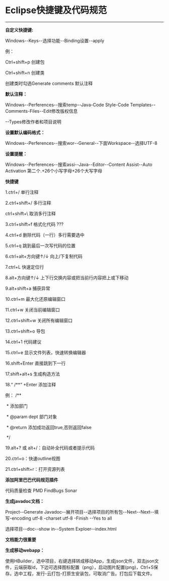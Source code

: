 # Eclipse快捷键及代码规范

------

**自定义快捷键:**

Windows--Keys--选择功能--Binding设置--apply

例：

Ctrl+shift+p  创建包

Ctrl+shift+n  创建类



创建类时勾选Generate comments 默认注释

**默认注释：**

Windows--Perferences--搜索temp--Java-Code Style-Code Templates--Comments-Files--Edit修改版权信息

--Types修改作者和项目说明



**设置默认编码格式：**

Windows--Perferences--搜索wor--General--下面Workspace--选择UTF-8



**设置提醒：**

Windows--Perferences--搜索assi--Java--Editor--Content Assist--Auto Activation 第二个.+26个小写字母+26个大写字母



**快捷键**

1.ctrl+/                       单行注释

2.ctrl+shift+/             多行注释 

   ctrl+shift+\             取消多行注释

3.ctrl+shift+f             格式化代码    ???

4.ctrl+d                      删除代码（一行）多行需要选中

5.ctrl+q                      跳到最后一次写代码的位置

6.ctrl+alt+方向键↑/↓  向上/下复制代码

7.ctrl+L                      快速定位行

8.alt+方向键↑/↓          上下行交换内容或把当前行内容把上或下移动

9.alt+shift+a              捕获异常     

10.ctrl+m                   最大化还原编辑窗口   

11.ctrl+w                   关闭当前编辑窗口

12.ctrl+shift+w          关闭所有编辑窗口

13.ctrl+shift+o          导包

14.ctrl+1                    代码建议

15.ctrl+e                    显示文件列表，快速转换编辑器

16.shift+Enter            直接跳到下一行

17.shift+alt+s            生成构造方法

18.“ /**“ +Enter     添加注释

例： /**

​         \* 添加部门

​         \* @param dept  部门对象

​         \* @return  添加成功返回true,否则返回false

​         */

19.alt+? 或 alt+/：自动补全代码或者提示代码

20.ctrl+o：快速outline视图

21.ctrl+shift+r：打开资源列表



**添加阿里巴巴代码规范插件**

代码质量检查  PMD  FindBugs  Sonar



**生成javadoc文档：**

Project--Generate Javadoc--展开项目--选择项目的所有包--Next--Next--填写-encoding utf-8 -charset utf-8 -Finish --Yes to all   

选择项目--doc--show in--System Exploer--index.html

**文档能力很重要**

**生成移动webapp：**

使用HBuilder，选中项目，右键选择转成移动App，生成json文件，双击json文件，云端获取id，下边可选择图标配置（png），启动图片配置(png)，Ctrl+S保存。选中工程，发行-云打包-打原生安装包，可取消广告。打包后下载文件。
